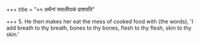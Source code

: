 +++
title = "०५ अथैनां स्थालीपाकं प्राशयति"

+++
5. He then makes her eat the mess of cooked food with (the words), 'I add breath to thy breath, bones to thy bones, flesh to thy flesh, skin to thy skin.'
